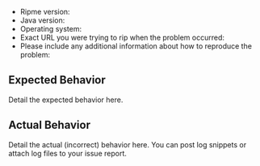 <!--
We've moved! If you are not already, please consider opening your issue at the following link:
https://github.com/RipMeApp/ripme/issues/new

If this is a bug, please fill out the information below.
Please include any additional information that would help us fix the bug.
If this is a feature request or other type of issue, provide whatever information you feel is appropriate.
-->

* Ripme version:
* Java version: <!-- (output of `java -version`) -->
* Operating system: <!-- (if Windows, output of `ver` or `winver`) -->
* Exact URL you were trying to rip when the problem occurred:
* Please include any additional information about how to reproduce the problem:

## Expected Behavior

Detail the expected behavior here.

## Actual Behavior

Detail the actual (incorrect) behavior here. You can post log snippets or attach log files to your issue report.
